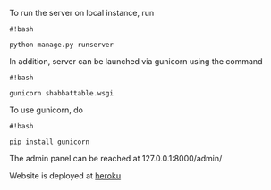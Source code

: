 To run the server on local instance, run 
```
#!bash

python manage.py runserver
```


In addition, server can be launched via gunicorn using the command 
```
#!bash

gunicorn shabbattable.wsgi
```
To use gunicorn, do 
```
#!bash

pip install gunicorn
```


The admin panel can be reached at 127.0.0.1:8000/admin/

Website is deployed at [heroku](http://shabbattable.herokuapp.com/frijay/)